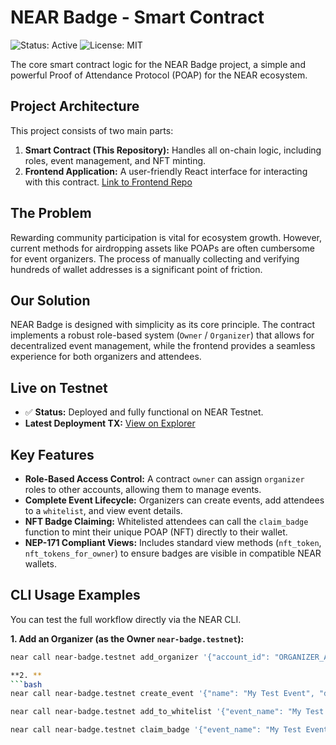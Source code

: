 # NEAR Badge - Smart Contract

![Status: Active](https://img.shields.io/badge/status-active-success.svg) ![License: MIT](https://img.shields.io/badge/License-MIT-blue.svg)

The core smart contract logic for the NEAR Badge project, a simple and powerful Proof of Attendance Protocol (POAP) for the NEAR ecosystem.

## Project Architecture

This project consists of two main parts:
1.  **Smart Contract (This Repository):** Handles all on-chain logic, including roles, event management, and NFT minting.
2.  **Frontend Application:** A user-friendly React interface for interacting with this contract. [Link to Frontend Repo](https://github.com/Psianturi/near-badge-app)

## The Problem
Rewarding community participation is vital for ecosystem growth. However, current methods for airdropping assets like POAPs are often cumbersome for event organizers. The process of manually collecting and verifying hundreds of wallet addresses is a significant point of friction.

## Our Solution
NEAR Badge is designed with simplicity as its core principle. The contract implements a robust role-based system (`Owner` / `Organizer`) that allows for decentralized event management, while the frontend provides a seamless experience for both organizers and attendees.

## Live on Testnet
-   ✅ **Status:** Deployed and fully functional on NEAR Testnet.
-   **Latest Deployment TX:** [View on Explorer](https://explorer.testnet.near.org/transactions/DiKApzgxagEcf8MUfUKBBotNGQXtWLsMHs1fES2j1t6W)

## Key Features
-   **Role-Based Access Control:** A contract `owner` can assign `organizer` roles to other accounts, allowing them to manage events.
-   **Complete Event Lifecycle:** Organizers can create events, add attendees to a `whitelist`, and view event details.
-   **NFT Badge Claiming:** Whitelisted attendees can call the `claim_badge` function to mint their unique POAP (NFT) directly to their wallet.
-   **NEP-171 Compliant Views:** Includes standard view methods (`nft_token`, `nft_tokens_for_owner`) to ensure badges are visible in compatible NEAR wallets.

## CLI Usage Examples
You can test the full workflow directly via the NEAR CLI.

**1. Add an Organizer (as the Owner `near-badge.testnet`):**
```bash
near call near-badge.testnet add_organizer '{"account_id": "ORGANIZER_ACCOUNT.testnet"}' --accountId near-badge.testnet

**2. **
```bash
near call near-badge.testnet create_event '{"name": "My Test Event", "description": "A cool event"}' --accountId ORGANIZER_ACCOUNT.testnet

near call near-badge.testnet add_to_whitelist '{"event_name": "My Test Event", "account_ids": ["ATTENDEE_1.testnet", "ATTENDEE_2.testnet"]}' --accountId ORGANIZER_ACCOUNT.testnet

near call near-badge.testnet claim_badge '{"event_name": "My Test Event"}' --accountId ATTENDEE_1.testnet --deposit 0.1

